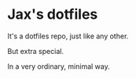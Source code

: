 # Jax's dotfiles

It's a dotfiles repo, just like any other.

But extra special.

In a very ordinary, minimal way.

